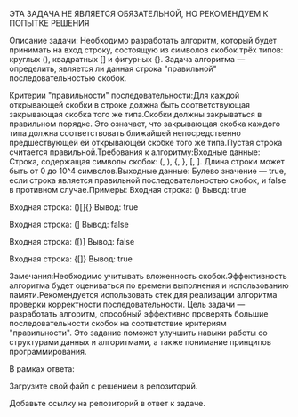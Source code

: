ЭТА ЗАДАЧА НЕ ЯВЛЯЕТСЯ ОБЯЗАТЕЛЬНОЙ, НО РЕКОМЕНДУЕМ К ПОПЫТКЕ РЕШЕНИЯ

Описание задачи:
Необходимо разработать алгоритм, который будет принимать на вход строку, состоящую из символов скобок трёх типов: круглых (), квадратных [] и фигурных {}. Задача алгоритма — определить, является ли данная строка "правильной" последовательностью скобок.

Критерии "правильности" последовательности:Для каждой открывающей скобки в строке должна быть соответствующая закрывающая скобка того же типа.Скобки должны закрываться в правильном порядке. Это означает, что закрывающая скобка каждого типа должна соответствовать ближайшей непосредственно предшествующей ей открывающей скобке того же типа.Пустая строка считается правильной.Требования к алгоритму:Входные данные: Строка, содержащая символы скобок: (, ), {, }, [, ]. Длина строки может быть от 0 до 10^4 символов.Выходные данные: Булево значение — true, если строка является правильной последовательностью скобок, и false в противном случае.Примеры:
Входная строка: () Вывод: true

Входная строка: ()[]{} Вывод: true

Входная строка: (] Вывод: false

Входная строка: ([)] Вывод: false

Входная строка: {[]} Вывод: true

Замечания:Необходимо учитывать вложенность скобок.Эффективность алгоритма будет оцениваться по времени выполнения и использованию памяти.Рекомендуется использовать стек для реализации алгоритма проверки корректности последовательности.
Цель задачи — разработать алгоритм, способный эффективно проверять большие последовательности скобок на соответствие критериям "правильности". Это задание поможет улучшить навыки работы со структурами данных и алгоритмами, а также понимание принципов программирования.

В рамках ответа:

Загрузите свой файл с решением в репозиторий.

Добавьте ссылку на репозиторий в ответ к задаче.
